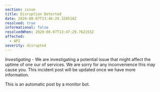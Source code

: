 ```yaml
---
section: issue
title: Disruption Detected
date: 2020-08-07T13:46:29.328516Z
resolved: true
informational: false
resolvedWhen: 2020-08-07T13:47:29.762155Z
affected:
  - API
severity: disrupted
---
```

*Investigating* - We are investigating a potential issue that might affect the uptime of one our of services. We are sorry for any inconvenience this may cause you. This incident post will be updated once we have more information.

This is an automatic post by a monitor bot.
        